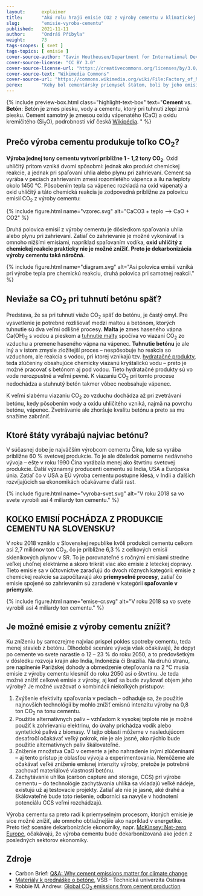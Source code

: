```yaml
---
layout:      explainer
title:       "Akú rolu hrajú emisie CO2 z výroby cementu v klimatickej zmene?"
slug:        "emisie-vyroba-cementu"
published:   2021-11-11
author:      "Ondráš Přibyla"
weight:      73
tags-scopes: [ svet ]
tags-topics: [ emisie ]
cover-source-author: "Gavin Houtheusen/Department for International Development"
cover-source-license: "CC BY 3.0"
cover-source-license-url: "https://creativecommons.org/licenses/by/3.0/deed.en"
cover-source-text: "Wikimedia Commons"
cover-source-url: "https://commons.wikimedia.org/wiki/File:Factory_of_National_Cement_Share_Company.jpg"
perex:       "Keby bol cementársky priemysel štátom, boli by jeho emisie tretie najväčšie na svete, hneď po Číne a USA. V roku 2015 vyprodukovala výroba cementu približne 2,8 miliárd ton CO<sub>2</sub>, teda asi 8 % svetových emisií. To je zhruba štyrikrát viac ako letecká doprava. Môžeme očakávať, že vďaka rozvoju miest bude dopyt po cemente a betóne vo svetovom meradle ďalej narastať. Pre naplnenie cieľov Parížskej dohody bude zároveň nutné dramaticky znížiť emisie z výroby cementu, čo sa zatiaľ príliš nedarí."
---
```


{% include preview-box.html
    class="highlight-text-box"
    text="**Cement** vs. **Betón**: Betón je zmes piesku, vody a cementu, ktorý pri tuhnutí zlepí zrná piesku. Cement samotný je zmesou oxidu vápenatého (CaO) a oxidu kremičitého (Si<sub>2</sub>O), podrobnosti viď česká [Wikipédia](https://cs.wikipedia.org/wiki/Cement#Slo%C5%BEen%C3%AD_cementu).
"
%}

## Prečo výroba cementu produkuje toľko CO<sub>2</sub>?

**Výroba jednej tony cementu vytvorí približne 1 - 1,2 tony CO<sub>2</sub>**. Oxid uhličitý pritom vzniká dvomi spôsobmi: jednak ako produkt chemickej reakcie, a jednak pri spaľovaní uhlia alebo plynu pri zahrievaní. Cement sa vyrába v peciach zahrievaním zmesi rozomletého vápenca a ílu na teploty okolo 1450 °C. Pôsobením tepla sa vápenec rozkladá na oxid vápenatý a oxid uhličitý a táto chemická reakcia je zodpovedná približne za polovicu emisií CO<sub>2</sub> z výroby cementu:

{% include figure.html
    name="vzorec.svg"
    alt="CaCO3 + teplo ⟶ CaO + CO2"
%}

Druhá polovica emisií z výroby cementu je dôsledkom spaľovania uhlia alebo plynu pri zahrievaní. Zatiaľ čo zahrievanie je možné vykonávať i s omnoho nižšími emisiami, napríklad spaľovaním vodíka, **oxid uhličitý z chemickej reakcie prakticky nie je možné znížiť. Preto je dekarbonizácia výroby cementu taká náročná**.

{% include figure.html
    name="diagram.svg"
    alt="Asi polovica emisií vzniká pri výrobe tepla pre chemickú reakciu, druhá polovica pri samotnej reakcii."
%}

## Neviaže sa CO<sub>2</sub> pri tuhnutí betónu späť?

Predstava, že sa pri tuhnutí viaže CO<sub>2</sub> späť do betónu, je častý omyl. Pre vysvetlenie je potrebné rozlišovať medzi maltou a betónom, ktorých tuhnutie sú dva veľmi odlišné procesy. **Malta** je zmes haseného vápna Ca(OH)<sub>2</sub> s vodou a pieskom a [tuhnutie malty](https://sk.wikipedia.org/wiki/Malta_(stavebn%C3%ADctvo)) spočíva vo viazaní CO<sub>2</sub> zo vzduchu a premene haseného vápna na vápenec. **Tuhnutie betónu** je ale iný a v istom zmysle zložitejší proces – nespôsobuje ho reakcia so vzduchom, ale reakcia s vodou, pri ktorej vznikajú tzv. [hydratačné produkty](http://homel.vsb.cz/~khe0007/Predmety/Stavebni%20hmoty/Prednaska_c.6.pdf), teda zlúčeniny obsahujúce chemicky viazanú kryštalickú vodu – preto je možné pracovať s betónom aj pod vodou. Tieto hydratačné produkty sú vo vode nerozpustné a veľmi pevné. K viazaniu CO<sub>2</sub> pri tomto procese nedochádza a stuhnutý betón takmer vôbec neobsahuje vápenec.

K veľmi slabému viazaniu CO<sub>2</sub> zo vzduchu dochádza až pri zvetrávaní betónu, kedy pôsobením vody a oxidu uhličitého vzniká, najmä na povrchu betónu, vápenec. Zvetrávanie ale zhoršuje kvalitu betónu a preto sa mu snažíme zabrániť.

## Ktoré štáty vyrábajú najviac betónu?

V súčasnej dobe je najväčším výrobcom cementu Čína, kde sa vyrába približne 60 % svetovej produkcie. To je ale dôsledok pomerne nedávneho vývoja – ešte v roku 1990 Čína vyrábala menej ako štvrtinu svetovej produkcie. Ďalší významný producenti cementu sú India, USA a Európska únia. Zatiaľ čo v USA a EÚ výroba cementu postupne klesá, v Indii a ďalších rozvíjajúcich sa ekonomikách očakávame ďalší rast.

{% include figure.html
    name="vyroba-svet.svg"
    alt="V roku 2018 sa vo svete vyrobili asi 4 miliardy ton cementu."
%}

## KOĽKO EMISIÍ POCHÁDZA Z PRODUKCIE CEMENTU NA SLOVENSKU?

V roku 2018 vzniklo v Slovenskej republike kvôli produkcii cementu celkom asi 2,7 miliónov ton CO<sub>2</sub>, čo je približne 6,3 % z celkových emisií skleníkových plynov v SR. To je porovnateľné s ročnými emisiami stredne veľkej uhoľnej elektrárne a skoro trikrát viac ako emisie z leteckej dopravy. Tieto emisie sa v účtovníctve zaraďujú do dvoch rôznych kategórií: emisie z chemickej reakcie sa započítavajú ako **priemyselné procesy**, zatiaľ čo emisie spojené so zahrievaním sú zaradené v kategórii **spaľovanie v priemysle**.

{% include figure.html
    name="emise-cr.svg"
    alt="V roku 2018 sa vo svete vyrobili asi 4 miliardy ton cementu."
%}

## Je možné emisie z výroby cementu znížiť?

Ku zníženiu by samozrejme najviac prispel pokles spotreby cementu, teda menej stavieb z betónu. Dlhodobé scenáre vývoja však očakávajú, že dopyt po cemente vo svete narastie o 12 – 23 % do roku 2050, a to predovšetkým v dôsledku rozvoja krajín ako India, Indonézia či Brazília. Na druhú stranu, pre naplnenie Parížskej dohody a obmedzenie otepľovania na 2 °C musia emisie z výroby cementu klesnúť do roku 2050 asi o štvrtinu. Je teda možné znížiť celkové emisie z výroby, aj keď sa bude zvyšovať objem jeho výroby? Je možné uvažovať o kombinácii niekoľkých prístupov:

1. Zvýšenie efektivity spaľovania v peciach – odhaduje sa, že použitie najnovších technológií by mohlo znížiť emisnú intenzitu výroby na 0,8 ton CO<sub>2</sub> na tonu cementu.  
2. Použitie alternatívnych palív – vzhľadom k vysokej teplote nie je možné použiť k zohrievaniu elektrinu, do úvahy prichádza vodík alebo syntetické palivá z biomasy. V tejto oblasti môžeme v nasledujúcom desaťročí očakávať veľký pokrok, nie je ale jasné, ako rýchlo bude použitie alternatívnych palív škálovateľné.
3. Zníženie množstva CaO v cemente a jeho nahradenie inými zlúčeninami – aj tento prístup je oblasťou vývoja a experimentovania. Nemôžeme ale očakávať veľké zníženie emisnej intenzity výroby, pretože je potrebné zachovať materiálové vlastnosti betónu.
4. Zachytávanie uhlíka (carbon capture and storage, CCS) pri výrobe cementu – do technológie zachytávania uhlíka sa vkladajú veľké nádeje, existujú už aj testovacie projekty. Zatiaľ ale nie je jasné, aké drahé a škálovateľné bude toto riešenie, odborníci sa navyše v hodnotení potenciálu CCS veľmi rozchádzajú.

Výroba cementu sa preto radí k priemyselným procesom, ktorých emisie je síce možné znížiť, ale omnoho obtiažnejšie ako napríklad v energetike. Preto tiež scenáre dekarbonizácie ekonomiky, napr. [McKinsey: Net-zero Europe](https://www.mckinsey.com/business-functions/sustainability/our-insights/how-the-european-union-could-achieve-net-zero-emissions-at-net-zero-cost), očakávajú, že výroba cementu bude dekarbonizovaná ako jeden z posledných sektorov ekonomiky.

## Zdroje

* Carbon Brief: [Q&A: Why cement emissions matter for climate change](https://www.carbonbrief.org/qa-why-cement-emissions-matter-for-climate-change)
* [Materiály k prednáške o betóne](http://homel.vsb.cz/~khe0007/Predmety/Stavebni%20hmoty/Prednaska_c.6.pdf), VŠB – Technická univerzita Ostrava
* Robbie M. Andrew: [Global CO<sub>2</sub> emissions from cement production](https://essd.copernicus.org/articles/10/195/2018/essd-10-195-2018.pdf)
